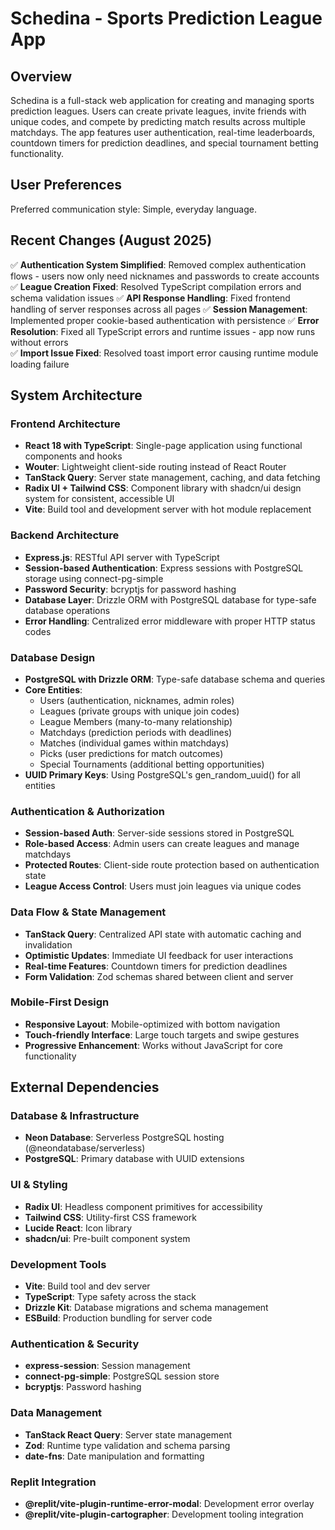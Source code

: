 # Schedina - Sports Prediction League App

## Overview

Schedina is a full-stack web application for creating and managing sports prediction leagues. Users can create private leagues, invite friends with unique codes, and compete by predicting match results across multiple matchdays. The app features user authentication, real-time leaderboards, countdown timers for prediction deadlines, and special tournament betting functionality.

## User Preferences

Preferred communication style: Simple, everyday language.

## Recent Changes (August 2025)

✅ **Authentication System Simplified**: Removed complex authentication flows - users now only need nicknames and passwords to create accounts
✅ **League Creation Fixed**: Resolved TypeScript compilation errors and schema validation issues
✅ **API Response Handling**: Fixed frontend handling of server responses across all pages
✅ **Session Management**: Implemented proper cookie-based authentication with persistence
✅ **Error Resolution**: Fixed all TypeScript errors and runtime issues - app now runs without errors  
✅ **Import Issue Fixed**: Resolved toast import error causing runtime module loading failure

## System Architecture

### Frontend Architecture
- **React 18 with TypeScript**: Single-page application using functional components and hooks
- **Wouter**: Lightweight client-side routing instead of React Router
- **TanStack Query**: Server state management, caching, and data fetching
- **Radix UI + Tailwind CSS**: Component library with shadcn/ui design system for consistent, accessible UI
- **Vite**: Build tool and development server with hot module replacement

### Backend Architecture
- **Express.js**: RESTful API server with TypeScript
- **Session-based Authentication**: Express sessions with PostgreSQL storage using connect-pg-simple
- **Password Security**: bcryptjs for password hashing
- **Database Layer**: Drizzle ORM with PostgreSQL database for type-safe database operations
- **Error Handling**: Centralized error middleware with proper HTTP status codes

### Database Design
- **PostgreSQL with Drizzle ORM**: Type-safe database schema and queries
- **Core Entities**:
  - Users (authentication, nicknames, admin roles)
  - Leagues (private groups with unique join codes)
  - League Members (many-to-many relationship)
  - Matchdays (prediction periods with deadlines)
  - Matches (individual games within matchdays)
  - Picks (user predictions for match outcomes)
  - Special Tournaments (additional betting opportunities)
- **UUID Primary Keys**: Using PostgreSQL's gen_random_uuid() for all entities

### Authentication & Authorization
- **Session-based Auth**: Server-side sessions stored in PostgreSQL
- **Role-based Access**: Admin users can create leagues and manage matchdays
- **Protected Routes**: Client-side route protection based on authentication state
- **League Access Control**: Users must join leagues via unique codes

### Data Flow & State Management
- **TanStack Query**: Centralized API state with automatic caching and invalidation
- **Optimistic Updates**: Immediate UI feedback for user interactions
- **Real-time Features**: Countdown timers for prediction deadlines
- **Form Validation**: Zod schemas shared between client and server

### Mobile-First Design
- **Responsive Layout**: Mobile-optimized with bottom navigation
- **Touch-friendly Interface**: Large touch targets and swipe gestures
- **Progressive Enhancement**: Works without JavaScript for core functionality

## External Dependencies

### Database & Infrastructure
- **Neon Database**: Serverless PostgreSQL hosting (@neondatabase/serverless)
- **PostgreSQL**: Primary database with UUID extensions

### UI & Styling
- **Radix UI**: Headless component primitives for accessibility
- **Tailwind CSS**: Utility-first CSS framework
- **Lucide React**: Icon library
- **shadcn/ui**: Pre-built component system

### Development Tools
- **Vite**: Build tool and dev server
- **TypeScript**: Type safety across the stack
- **Drizzle Kit**: Database migrations and schema management
- **ESBuild**: Production bundling for server code

### Authentication & Security
- **express-session**: Session management
- **connect-pg-simple**: PostgreSQL session store
- **bcryptjs**: Password hashing

### Data Management
- **TanStack React Query**: Server state management
- **Zod**: Runtime type validation and schema parsing
- **date-fns**: Date manipulation and formatting

### Replit Integration
- **@replit/vite-plugin-runtime-error-modal**: Development error overlay
- **@replit/vite-plugin-cartographer**: Development tooling integration